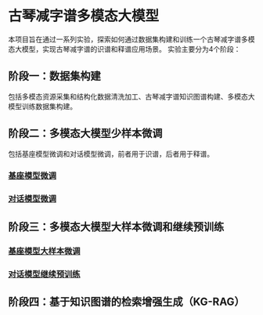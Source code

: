 # 古琴减字谱多模态大模型
本项目旨在通过一系列实验，探索如何通过数据集构建和训练一个古琴减字谱多模态大模型，实现古琴减字谱的识谱和释谱应用场景。
实验主要分为4个阶段：

## 阶段一：数据集构建
包括多模态资源采集和结构化数据清洗加工、古琴减字谱知识图谱构建、多模态大模型训练数据集构建。

## 阶段二：多模态大模型少样本微调
包括基座模型微调和对话模型微调，前者用于识谱，后者用于释谱。

### [基座模型微调](基座模型微调.md)

### [对话模型微调](对话模型微调.md)

 
## 阶段三：多模态大模型大样本微调和继续预训练

### [基座模型大样本微调](基座模型大样本微调.md)

### [对话模型继续预训练](对话模型继续预训练.md)

## 阶段四：基于知识图谱的检索增强生成（KG-RAG）

   
